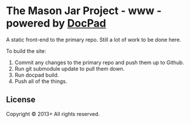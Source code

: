 # The Mason Jar Project - www - powered by [DocPad](http://docpad.org)

A static front-end to the primary repo.  Still a lot of work to be done here.

To build the site:

1. Commit any changes to the primary repo and push them up to Github.
2. Run git submodule update to pull them down.
3. Run docpad build.
4. Push all of the things.

## License
Copyright &copy; 2013+ All rights reserved.